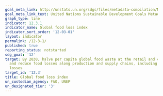 ```yaml
---
goal_meta_link: http://unstats.un.org/sdgs/files/metadata-compilation/Metadata-Goal-12.pdf
goal_meta_link_text: United Nations Sustainable Development Goals Metadata (pdf 782kB)
graph_type: line
indicator: 12.3.1
indicator_name: Global food loss index
indicator_sort_order: '12-03-01'
layout: indicator
permalink: /12-3-1/
published: true
reporting_status: notstarted
sdg_goal: '12'
target: By 2030, halve per capita global food waste at the retail and consumer levels
  and reduce food losses along production and supply chains, including post-harvest
  losses
target_id: '12.3'
title: Global food loss index
un_custodian_agency: FAO, UNEP
un_designated_tier: '3'
---
```

